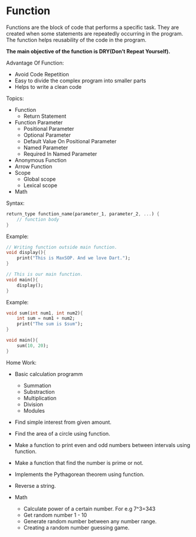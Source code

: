 # Function

Functions are the block of code that performs a specific task. They are created when some statements are repeatedly occurring in the program. The function helps reusability of the code in the program.

**The main objective of the function is DRY(Don’t Repeat Yourself).**

Advantage Of Function:

- Avoid Code Repetition
- Easy to divide the complex program into smaller parts
- Helps to write a clean code

Topics:

- Function
  - Return Statement
- Function Parameter
  - Positional Parameter
  - Optional Parameter
  - Default Value On Positional Parameter
  - Named Parameter
  - Required In Named Parameter
- Anonymous Function
- Arrow Function
- Scope
  - Global scope
  - Lexical scope
- Math

Syntax:

```dart
return_type function_name(parameter_1, parameter_2, ...) {
    // function body
}
```

Example:

```dart
// Writing function outside main function.
void display(){
    print("This is MaxSOP. And we love Dart.");
}

// This is our main function.
void main(){
    display();
}
```

Example:

```dart
void sum(int num1, int num2){
    int sum = num1 + num2;
    print("The sum is $sum");
}

void main(){
    sum(10, 20);
}
```

Home Work:

- Basic calculation programm
  - Summation
  - Substraction
  - Multiplication
  - Division
  - Modules
- Find simple interest from given amount.
- Find the area of a circle using function.
- Make a function to print even and odd numbers between intervals using function.
- Make a function that find the number is prime or not.
- Implements the Pythagorean theorem using function.
- Reverse a string.

- Math
  - Calculate power of a certain number. For e.g 7^3=343
  - Get random number 1 - 10
  - Generate random number between any number range.
  - Creating a random number guessing game.

